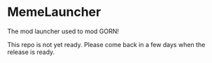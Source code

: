 # MemeLauncher
The mod launcher used to mod GORN!

This repo is not yet ready. Please come back in a few days when the release is ready.
